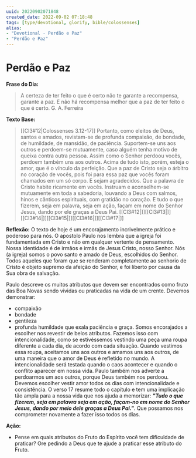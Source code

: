 ```yaml
---
uuid: 20220902071848
created_date: 2022-09-02 07:18:48
tags: [type/devotional, glorify, bible/colossenses]
alias:
- "Devotional - Perdão e Paz"
- "Perdão e Paz"
---
```


# Perdão e Paz

**Frase do Dia:**
> A certeza de ter feito o que é certo não te garante a recompensa, garante a paz. E não há recompensa melhor que a paz de ter feito o que é certo.
> G. A. Ferreira

**Texto Base:** 
>[[Cl3#12|Colossenses 3.12-17]] Portanto, como eleitos de Deus, santos e amados, revistam-se de profunda compaixão, de bondade, de humildade, de mansidão, de paciência. Suportem-se uns aos outros e perdoem-se mutuamente, caso alguém tenha motivo de queixa contra outra pessoa. Assim como o Senhor perdoou vocês, perdoem também uns aos outros. Acima de tudo isto, porém, esteja o amor, que é o vínculo da perfeição. Que a paz de Cristo seja o árbitro no coração de vocês, pois foi para essa paz que vocês foram chamados em um só corpo. E sejam agradecidos. Que a palavra de Cristo habite ricamente em vocês. Instruam e aconselhem-se mutuamente em toda a sabedoria, louvando a Deus com salmos, hinos e cânticos espirituais, com gratidão no coração. E tudo o que fizerem, seja em palavra, seja em ação, façam em nome do Senhor Jesus, dando por ele graças a Deus Pai. [[Cl3#12|]][[Cl3#13|]][[Cl3#14|]][[Cl3#15|]][[Cl3#16|]][[Cl3#17|]]


**Reflexão:**
O texto de hoje é um encorajamento incrivelmente prático e poderoso para nós.
O apostolo Paulo nos lembra que a igreja foi fundamentada em Cristo e não em qualquer vertente de pensamento. Nossa identidade é de irmãos e irmãs de Jesus Cristo, nosso Senhor.
Nós (a igreja) somos o povo santo e amado de Deus, escolhidos do Senhor.
Todos aqueles que foram que se renderam completamente ao senhorio de Cristo é objeto supremo da afeição do Senhor, e foi liberto por causa da Sua obra de salvação.

Paulo descreve os muitos atributos que devem ser encontrados como fruto das Boa Novas sendo vividas ou praticadas na vida de um crente. Devemos demonstrar:
- compaixão
- bondade
- gentileza
- profunda humildade que exala paciência e graça.
Somos encorajados a escolher nos revestir de belos atributos. 
Fazemos isso com intencionalidade, como se estivéssemos vestindo uma peça uma roupa diferente a cada dia, de acordo com cada situação.
Quando vestimos essa roupa, aceitamos uns aos outros e amamos uns aos outros, de uma maneira que o amor de Deus é refletido no mundo.
A intencionalidade será testada quando o caos acontecer e quando o conflito aparecer em nossa vida. 
Paulo também nos adverte a perdoarmos um aos outros, porque Deus também nos perdoou. Devemos escolher vestir amor todos os dias com intencionalidade e consistência.
O verso 17 resume todo o capítulo e tem uma implicação tão ampla para a nossa vida que nos ajuda a memorizar: ***"Tudo o que fizerem, seja em palavra seja em ação, façam-no em nome do Senhor Jesus, dando por meio dele graças a Deus Pai."***. Que possamos nos comprometer novamente a fazer isso todos os dias.

**Ação:**
- Pense em quais atributos do Fruto do Espírito você tem dificuldade de praticar? Ore pedindo a Deus que te ajude a praticar esse atributo do Fruto.



